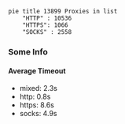 
```mermaid
pie title 13899 Proxies in list
    "HTTP" : 10536
    "HTTPS": 1066
    "SOCKS" : 2558
```

### Some Info
#### Average Timeout

- mixed: 2.3s
- http: 0.8s
- https: 8.6s
- socks: 4.9s